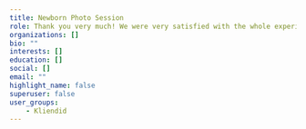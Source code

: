 ```yaml
---
title: Newborn Photo Session
role: Thank you very much! We were very satisfied with the whole experience, both with the photography and the result. We definitely recommend it to others. (c) Kertu-Liina Mahla 
organizations: []
bio: ""
interests: []
education: []
social: []
email: ""
highlight_name: false
superuser: false
user_groups:
    - Kliendid
---
```

